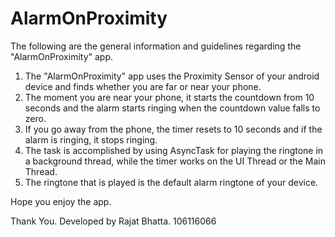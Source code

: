 # AlarmOnProximity

The following are the general information and guidelines regarding the "AlarmOnProximity" app.

1. The "AlarmOnProximity" app uses the Proximity Sensor of your android device and finds whether you are far or near your phone.
2. The moment you are near your phone, it starts the countdown from 10 seconds and the alarm starts ringing when the countdown value falls to zero.
3. If you go away from the phone, the timer resets to 10 seconds and if the alarm is ringing, it stops ringing.
4. The task is accomplished by using AsyncTask for playing the ringtone in a background thread, while the timer works on the UI Thread or the Main Thread.
5. The ringtone that is played is the default alarm ringtone of your device.

Hope you enjoy the app.

Thank You.
Developed by 
Rajat Bhatta.
106116066
